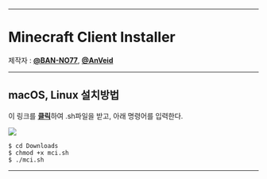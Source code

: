 ___
# Minecraft Client Installer

제작자 : [**@BAN-NO77**](https://github.com/BAN-NO77), [**@AnVeid**](https://github.com/AnVeid)
___

## macOS, Linux 설치방법
이 링크를 [**클릭**](https://github.com/BAN-NO77/Minecraft-Client-Installer/releases/download/MCIL1.1.0/mci.sh)하여 .sh파일을 받고, 아래 명령어를 입력한다.

<img src="https://github.com/BAN-NO77/Minecraft-Client-Installer/blob/main/macOS.gif">

```
$ cd Downloads
$ chmod +x mci.sh
$ ./mci.sh
```
___
